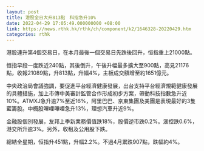 ```yaml
---
layout: post
title: 港股全日大升813點　科指急升10%
date: 2022-04-29 17:05:49.000000000 +08:00
link: https://news.rthk.hk/rthk/ch/component/k2/1646328-20220429.htm
categories: rthk
---
```


港股連升第4個交易日，在本月最後一個交易日先跌後回升，恒指重上21000點。

恒指早段一度跌近240點，其後倒升，午後升幅最多擴大至900點，高見21176點，收報21089點，升813點，升幅4%，主板成交額增至約1651億元。

中央政治局會議強調，要促進平台經濟健康發展，出台支持平台經濟規範健康發展的具體措施，加上市傳中美審計監管合作形成初步方案，帶動科技指數急升近10%。ATMXJ急升逾7%至近16%，阿里巴巴、京東集團及美團是表現最好的3隻藍籌股。中概股嗶哩嗶哩急升13%，理想汽車升近9%。

金融股個別發展，友邦上季新業務價值跌18%，股價逆市跌0.2%。滙控跌0.6%，港交所升逾3%。另外，收租及公用股下跌。

總結全星期，恒指升451點，升幅2.2%。不過4月累跌907點，跌幅約4%。
